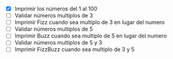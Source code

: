 - [x] Imprimir los números del 1 al 100
- [ ] Validar números multiplos de 3
- [ ] Imprimir Fizz cuando sea multiplo de 3 en lugar del numero
- [ ] Validar números multiplos de 5
- [ ] Imprimir Buzz cuando sea multiplo de 5 en lugar del numero
- [ ] Validar números multiplos de 5 y 3
- [ ] Imprimir FizzBuzz cuando sea multiplo de 3 y 5